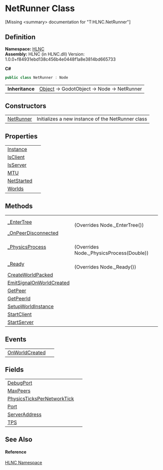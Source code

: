 # NetRunner Class


\[Missing &lt;summary&gt; documentation for "T:HLNC.NetRunner"\]



## Definition
**Namespace:** <a href="N_HLNC">HLNC</a>  
**Assembly:** HLNC (in HLNC.dll) Version: 1.0.0+f84931ebd138c456b4e0448f1a8e3814bd665733

**C#**
``` C#
public class NetRunner : Node
```

<table><tr><td><strong>Inheritance</strong></td><td><a href="https://learn.microsoft.com/dotnet/api/system.object" target="_blank" rel="noopener noreferrer">Object</a>  →  GodotObject  →  Node  →  NetRunner</td></tr>
</table>



## Constructors
<table>
<tr>
<td><a href="M_HLNC_NetRunner__ctor">NetRunner</a></td>
<td>Initializes a new instance of the NetRunner class</td></tr>
</table>

## Properties
<table>
<tr>
<td><a href="P_HLNC_NetRunner_Instance">Instance</a></td>
<td> </td></tr>
<tr>
<td><a href="P_HLNC_NetRunner_IsClient">IsClient</a></td>
<td> </td></tr>
<tr>
<td><a href="P_HLNC_NetRunner_IsServer">IsServer</a></td>
<td> </td></tr>
<tr>
<td><a href="P_HLNC_NetRunner_MTU">MTU</a></td>
<td> </td></tr>
<tr>
<td><a href="P_HLNC_NetRunner_NetStarted">NetStarted</a></td>
<td> </td></tr>
<tr>
<td><a href="P_HLNC_NetRunner_Worlds">Worlds</a></td>
<td> </td></tr>
</table>

## Methods
<table>
<tr>
<td><a href="M_HLNC_NetRunner__EnterTree">_EnterTree</a></td>
<td><br />(Overrides Node._EnterTree())</td></tr>
<tr>
<td><a href="M_HLNC_NetRunner__OnPeerDisconnected">_OnPeerDisconnected</a></td>
<td> </td></tr>
<tr>
<td><a href="M_HLNC_NetRunner__PhysicsProcess">_PhysicsProcess</a></td>
<td><br />(Overrides Node._PhysicsProcess(Double))</td></tr>
<tr>
<td><a href="M_HLNC_NetRunner__Ready">_Ready</a></td>
<td><br />(Overrides Node._Ready())</td></tr>
<tr>
<td><a href="M_HLNC_NetRunner_CreateWorldPacked">CreateWorldPacked</a></td>
<td> </td></tr>
<tr>
<td><a href="M_HLNC_NetRunner_EmitSignalOnWorldCreated">EmitSignalOnWorldCreated</a></td>
<td> </td></tr>
<tr>
<td><a href="M_HLNC_NetRunner_GetPeer">GetPeer</a></td>
<td> </td></tr>
<tr>
<td><a href="M_HLNC_NetRunner_GetPeerId">GetPeerId</a></td>
<td> </td></tr>
<tr>
<td><a href="M_HLNC_NetRunner_SetupWorldInstance">SetupWorldInstance</a></td>
<td> </td></tr>
<tr>
<td><a href="M_HLNC_NetRunner_StartClient">StartClient</a></td>
<td> </td></tr>
<tr>
<td><a href="M_HLNC_NetRunner_StartServer">StartServer</a></td>
<td> </td></tr>
</table>

## Events
<table>
<tr>
<td><a href="E_HLNC_NetRunner_OnWorldCreated">OnWorldCreated</a></td>
<td> </td></tr>
</table>

## Fields
<table>
<tr>
<td><a href="F_HLNC_NetRunner_DebugPort">DebugPort</a></td>
<td> </td></tr>
<tr>
<td><a href="F_HLNC_NetRunner_MaxPeers">MaxPeers</a></td>
<td> </td></tr>
<tr>
<td><a href="F_HLNC_NetRunner_PhysicsTicksPerNetworkTick">PhysicsTicksPerNetworkTick</a></td>
<td> </td></tr>
<tr>
<td><a href="F_HLNC_NetRunner_Port">Port</a></td>
<td> </td></tr>
<tr>
<td><a href="F_HLNC_NetRunner_ServerAddress">ServerAddress</a></td>
<td> </td></tr>
<tr>
<td><a href="F_HLNC_NetRunner_TPS">TPS</a></td>
<td> </td></tr>
</table>

## See Also


#### Reference
<a href="N_HLNC">HLNC Namespace</a>  
